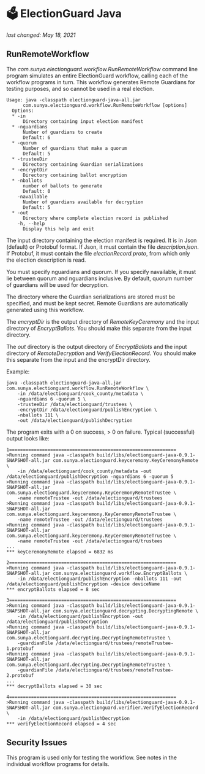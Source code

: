 # 🗳 ElectionGuard Java 
_last changed: May 18, 2021_

## RunRemoteWorkflow

The _com.sunya.electionguard.workflow.RunRemoteWorkflow_ command line program simulates an
entire ElectionGuard workflow, calling each of the workflow programs in turn.
This workflow generates Remote Guardians for testing purposes, and so cannot be used in a real election.

````
Usage: java -classpath electionguard-java-all.jar 
      com.sunya.electionguard.workflow.RunRemoteWorkflow [options]
  Options:
  * -in
      Directory containing input election manifest
  * -nguardians
      Number of guardians to create
      Default: 6
  * -quorum
      Number of guardians that make a quorum
      Default: 5
  * -trusteeDir
      Directory containing Guardian serializations
  * -encryptDir
      Directory containing ballot encryption
  * -nballots
      number of ballots to generate
      Default: 0
    -navailable
      Number of guardians available for decryption
      Default: 5
  * -out
      Directory where complete election record is published
    -h, --help
      Display this help and exit
````

The input directory containing the election manifest is required. It is in Json (default) or Protobuf format. 
If Json, it must contain the file _description.json_. If Protobuf, it must contain the file _electionRecord.proto_, from
which only the election description is read.

You must specify nguardians and quorum. If you specify navailable, it must lie between quorum and nguardians inclusive. By
default, quorum number of guardians will be used for decryption.

The directory where the Guardian serializations are stored must be specified, and must be kept secret. 
Remote Guardians are automatically generated using this workflow.

The _encryptDir_ is the output directory of _RemoteKeyCeremony_ and the input directory of _EncryptBallots_.
You should make this separate from the input directory.

The _out_ directory is the output directory of _EncryptBallots_ and the input directory of _RemoteDecryption_
and _VerifyElectionRecord_.
You should make this separate from the input and the encryptDir directory.

Example:

````
java -classpath electionguard-java-all.jar com.sunya.electionguard.workflow.RunRemoteWorkflow \
    -in /data/electionguard/cook_county/metadata \
    -nguardians 6 -quorum 5 \
    -trusteeDir /data/electionguard/trustees \
    -encryptDir /data/electionguard/publishEncryption \
    -nballots 111 \
    -out /data/electionguard/publishDecryption
````

The program exits with a 0 on success, > 0 on failure.
Typical (successful) output looks like:

````
1=============================================================
>Running command java -classpath build/libs/electionguard-java-0.9.1-SNAPSHOT-all.jar com.sunya.electionguard.keyceremony.KeyCeremonyRemote \ 
    -in /data/electionguard/cook_county/metadata -out /data/electionguard/publishDecryption -nguardians 6 -quorum 5
>Running command java -classpath build/libs/electionguard-java-0.9.1-SNAPSHOT-all.jar com.sunya.electionguard.keyceremony.KeyCeremonyRemoteTrustee \
    -name remoteTrustee -out /data/electionguard/trustees
>Running command java -classpath build/libs/electionguard-java-0.9.1-SNAPSHOT-all.jar com.sunya.electionguard.keyceremony.KeyCeremonyRemoteTrustee \
    -name remoteTrustee -out /data/electionguard/trustees
>Running command java -classpath build/libs/electionguard-java-0.9.1-SNAPSHOT-all.jar com.sunya.electionguard.keyceremony.KeyCeremonyRemoteTrustee \
    -name remoteTrustee -out /data/electionguard/trustees
...
*** keyCeremonyRemote elapsed = 6832 ms

2=============================================================
>Running command java -classpath build/libs/electionguard-java-0.9.1-SNAPSHOT-all.jar com.sunya.electionguard.workflow.EncryptBallots \
    -in /data/electionguard/publishEncryption -nballots 111 -out /data/electionguard/publishEncryption -device deviceName
*** encryptBallots elapsed = 8 sec

3=============================================================
>Running command java -classpath build/libs/electionguard-java-0.9.1-SNAPSHOT-all.jar com.sunya.electionguard.decrypting.DecryptingRemote \ 
    -in /data/electionguard/publishEncryption -out /data/electionguard/publishDecryption
>Running command java -classpath build/libs/electionguard-java-0.9.1-SNAPSHOT-all.jar com.sunya.electionguard.decrypting.DecryptingRemoteTrustee \ 
    -guardianFile /data/electionguard/trustees/remoteTrustee-1.protobuf
>Running command java -classpath build/libs/electionguard-java-0.9.1-SNAPSHOT-all.jar com.sunya.electionguard.decrypting.DecryptingRemoteTrustee \ 
    -guardianFile /data/electionguard/trustees/remoteTrustee-2.protobuf
...
*** decryptBallots elapsed = 30 sec

4=============================================================
>Running command java -classpath build/libs/electionguard-java-0.9.1-SNAPSHOT-all.jar com.sunya.electionguard.verifier.VerifyElectionRecord \ 
    -in /data/electionguard/publishDecryption
*** verifyElectionRecord elapsed = 4 sec
````

## Security Issues

This program is used only for testing the workflow. See notes in the individual workflow programs for details.

